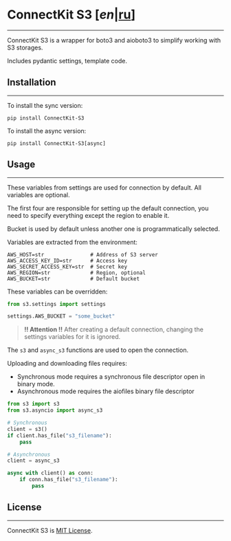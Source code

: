 # ConnectKit S3 [*en*|[ru](./README_RU.md)]

___

ConnectKit S3 is a wrapper for boto3 and aioboto3 to simplify working with S3 storages.

Includes pydantic settings, template code.

## Installation

___

To install the sync version:

```shell
pip install ConnectKit-S3
```

To install the async version:

```shell
pip install ConnectKit-S3[async]
```

## Usage

___
These variables from settings are used for connection by default.
All variables are optional.

The first four are responsible for setting up the default connection,
you need to specify everything except the region to enable it.

Bucket is used by default unless another one is programmatically selected.

Variables are extracted from the environment:

    AWS_HOST=str               # Address of S3 server
    AWS_ACCESS_KEY_ID=str      # Access key
    AWS_SECRET_ACCESS_KEY=str  # Secret key
    AWS_REGION=str             # Region, optional
    AWS_BUCKET=str             # Default bucket

These variables can be overridden:

```python
from s3.settings import settings

settings.AWS_BUCKET = "some_bucket"
```

> **!! Attention !!**
> After creating a default connection, changing the settings variables for it is ignored.

The `s3` and `async_s3` functions are used to open the connection.

Uploading and downloading files requires:

* Synchronous mode requires a synchronous file descriptor open in binary mode.
* Asynchronous mode requires the aiofiles binary file descriptor

```python
from s3 import s3
from s3.asyncio import async_s3

# Synchronous
client = s3()
if client.has_file("s3_filename"):
    pass

# Asynchronous
client = async_s3

async with client() as conn:
    if conn.has_file("s3_filename"):
        pass

```

## License

___

ConnectKit S3 is [MIT License](./LICENSE).